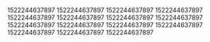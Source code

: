 1522244637897
1522244637897
1522244637897
1522244637897
1522244637897
1522244637897
1522244637897
1522244637897
1522244637897
1522244637897
1522244637897
1522244637897
1522244637897
1522244637897
1522244637897